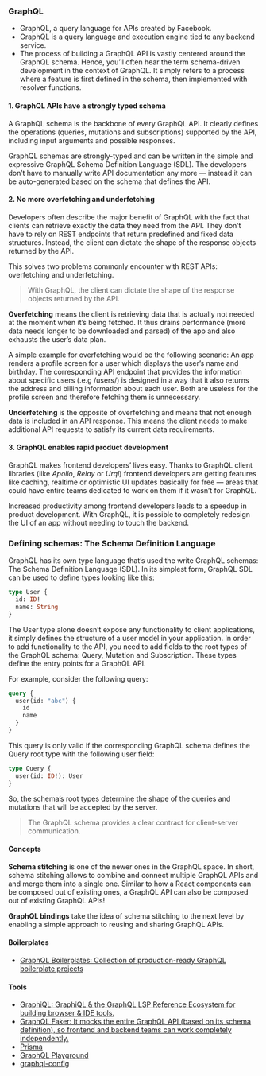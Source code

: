 
### GraphQL
- GraphQL, a query language for APIs created by Facebook.
- GraphQL is a query language and execution engine tied to any backend service.
- The process of building a GraphQL API is vastly centered around the GraphQL schema. Hence, you’ll often hear the term schema-driven development in the context of GraphQL. It simply refers to a process where a feature is first defined in the schema, then implemented with resolver functions.

#### 1. GraphQL APIs have a strongly typed schema
A GraphQL schema is the backbone of every GraphQL API. It clearly defines the operations (queries, mutations and subscriptions) supported by the API, including input arguments and possible responses. 

GraphQL schemas are strongly-typed and can be written in the simple and expressive GraphQL Schema Definition Language (SDL). 
The developers don’t have to manually write API documentation any more — instead it can be auto-generated based on the schema that defines the API. 

#### 2. No more overfetching and underfetching
Developers often describe the major benefit of GraphQL with the fact that clients can retrieve exactly the data they need from the API. They don’t have to rely on REST endpoints that return predefined and fixed data structures. Instead, the client can dictate the shape of the response objects returned by the API.

This solves two problems commonly encounter with REST APIs: overfetching and underfetching.

> With GraphQL, the client can dictate the shape of the response objects returned by the API.

**Overfetching** means the client is retrieving data that is actually not needed at the moment when it’s being fetched. It thus drains performance (more data needs longer to be downloaded and parsed) of the app and also exhausts the user’s data plan.

A simple example for overfetching would be the following scenario: An app renders a profile screen for a user which displays the user’s name and birthday. The corresponding API endpoint that provides the information about specific users (.e.g /users/<id>) is designed in a way that it also returns the address and billing information about each user. Both are useless for the profile screen and therefore fetching them is unnecessary.

**Underfetching** is the opposite of overfetching and means that not enough data is included in an API response. This means the client needs to make additional API requests to satisfy its current data requirements.

#### 3. GraphQL enables rapid product development
GraphQL makes frontend developers’ lives easy. Thanks to GraphQL client libraries (like _Apollo_, _Relay_ or _Urql_) frontend developers are getting features like caching, realtime or optimistic UI updates basically for free — areas that could have entire teams dedicated to work on them if it wasn’t for GraphQL.

Increased productivity among frontend developers leads to a speedup in product development. With GraphQL, it is possible to completely redesign the UI of an app without needing to touch the backend.

### Defining schemas: The Schema Definition Language
GraphQL has its own type language that’s used the write GraphQL schemas: The Schema Definition Language (SDL). In its simplest form, GraphQL SDL can be used to define types looking like this:

```graphql
type User {
  id: ID!
  name: String
}
```
The User type alone doesn’t expose any functionality to client applications, it simply defines the structure of a user model in your application. In order to add functionality to the API, you need to add fields to the root types of the GraphQL schema: Query, Mutation and Subscription. These types define the entry points for a GraphQL API.

For example, consider the following query:
```graphql
query {
  user(id: "abc") {
    id
    name
  }
}
```
This query is only valid if the corresponding GraphQL schema defines the Query root type with the following user field:
```graphql
type Query {
  user(id: ID!): User
}
```
So, the schema’s root types determine the shape of the queries and mutations that will be accepted by the server.

> The GraphQL schema provides a clear contract for client-server communication.

#### Concepts
**Schema stitching** is one of the newer ones in the GraphQL space. In short, schema stitching allows to combine and connect multiple GraphQL APIs and and merge them into a single one. Similar to how a React components can be composed out of existing ones, a GraphQL API can also be composed out of existing GraphQL APIs!

**GraphQL bindings** take the idea of schema stitching to the next level by enabling a simple approach to reusing and sharing GraphQL APIs.

#### Boilerplates
- [GraphQL Boilerplates: Collection of production-ready GraphQL boilerplate projects](https://github.com/graphql-boilerplates)

#### Tools
- [GraphiQL: GraphiQL & the GraphQL LSP Reference Ecosystem for building browser & IDE tools.](https://github.com/graphql/graphiql)
- [GraphQL Faker: It mocks the entire GraphQL API (based on its schema definition), so frontend and backend teams can work completely independently.](https://github.com/graphql-kit/graphql-faker)
- [Prisma](https://www.prisma.io/)
- [GraphQL Playground](https://github.com/graphcool/graphql-playground)
- [graphql-config](https://github.com/graphcool/graphql-config)
